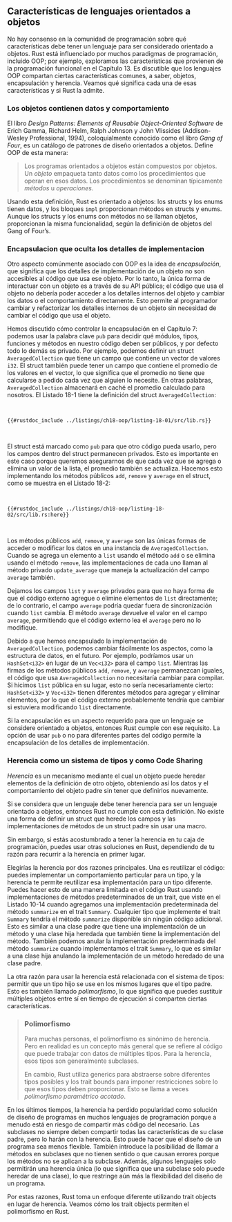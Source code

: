 ## Características de lenguajes orientados a objetos

No hay consenso en la comunidad de programación sobre qué características debe
tener un lenguaje para ser considerado orientado a objetos. Rust está
influenciado por muchos paradigmas de programación, incluido OOP; por ejemplo,
exploramos las características que provienen de la programación funcional en el
Capítulo 13. Es discutible que los lenguajes OOP compartan ciertas
características comunes, a saber, objetos, encapsulación y herencia. Veamos qué
significa cada una de esas características y si Rust la admite.

### Los objetos contienen datos y comportamiento

El libro _Design Patterns: Elements of Reusable Object-Oriented Software_ de
Erich Gamma, Richard Helm, Ralph Johnson y John Vlissides (Addison-Wesley
Professional, 1994), coloquialmente conocido como el libro _Gang of Four_, es un
catálogo de patrones de diseño orientados a objetos. Define OOP de esta manera:

> Los programas orientados a objetos están compuestos por objetos. Un _objeto_
> empaqueta tanto datos como los procedimientos que operan en esos datos. Los
> procedimientos se denominan típicamente _métodos_ u _operaciones_.

Usando esta definición, Rust es orientado a objetos: los structs y los
enums tienen datos, y los bloques `impl` proporcionan métodos en structs y
enums. Aunque los structs y los enums con métodos no se llaman objetos,
proporcionan la misma funcionalidad, según la definición de objetos del
Gang of Four’s.

### Encapsulacion que oculta los detalles de implementacion

Otro aspecto comúnmente asociado con OOP es la idea de _encapsulación_, que
significa que los detalles de implementación de un objeto no son accesibles al
código que usa ese objeto. Por lo tanto, la única forma de interactuar con un
objeto es a través de su API pública; el código que usa el objeto no debería
poder acceder a los detalles internos del objeto y cambiar los datos o el
comportamiento directamente. Esto permite al programador cambiar y refactorizar
los detalles internos de un objeto sin necesidad de cambiar el código que usa
el objeto.

Hemos discutido cómo controlar la encapsulación en el Capítulo 7: podemos usar
la palabra clave `pub` para decidir qué módulos, tipos, funciones y métodos en
nuestro código deben ser públicos, y por defecto todo lo demás es privado. Por
ejemplo, podemos definir un struct `AveragedCollection` que tiene un campo que
contiene un vector de valores `i32`. El struct también puede tener un campo que
contiene el promedio de los valores en el vector, lo que significa que el
promedio no tiene que calcularse a pedido cada vez que alguien lo necesite. En
otras palabras, `AveragedCollection` almacenará en caché el promedio calculado
para nosotros. El Listado 18-1 tiene la definición del struct
`AveragedCollection`:

<Listing number="18-1" file-name="src/lib.rs" caption="Un struct `AveragedCollection` que mantiene una lista de enteros y el promedio de los elementos en la colección">

```rust,noplayground
{{#rustdoc_include ../listings/ch18-oop/listing-18-01/src/lib.rs}}
```

</Listing>

El struct está marcado como `pub` para que otro código pueda usarlo, pero los
campos dentro del struct permanecen privados. Esto es importante en este caso
porque queremos asegurarnos de que cada vez que se agrega o elimina un valor de
la lista, el promedio también se actualiza. Hacemos esto implementando los
métodos públicos `add`, `remove` y `average` en el struct, como se muestra en
el Listado 18-2:

<Listing number="18-2" file-name="src/lib.rs" caption="Implementaciones de los métodos públicos `add`, `remove`, y `average` en `AveragedCollection`">

```rust,noplayground
{{#rustdoc_include ../listings/ch18-oop/listing-18-02/src/lib.rs:here}}
```

</Listing>

Los métodos públicos `add`, `remove`, y `average` son las únicas formas de
acceder o modificar los datos en una instancia de `AveragedCollection`. Cuando
se agrega un elemento a `list` usando el método `add` o se elimina usando el
método `remove`, las implementaciones de cada uno llaman al método privado
`update_average` que maneja la actualización del campo `average` también.

Dejamos los campos `list` y `average` privados para que no haya forma de que el
código externo agregue o elimine elementos de `list` directamente; de lo
contrario, el campo `average` podría quedar fuera de sincronización cuando
`list` cambia. El método `average` devuelve el valor en el campo `average`,
permitiendo que el código externo lea el `average` pero no lo modifique.

Debido a que hemos encapsulado la implementación de `AveragedCollection`, podemos
cambiar fácilmente los aspectos, como la estructura de datos, en el futuro. Por
ejemplo, podríamos usar un `HashSet<i32>` en lugar de un `Vec<i32>` para el
campo `list`. Mientras las firmas de los métodos públicos `add`, `remove`, y
`average` permanezcan iguales, el código que usa `AveragedCollection` no
necesitaría cambiar para compilar. Si hicimos `list` pública en su lugar, esto 
no sería necesariamente cierto: `HashSet<i32>` y `Vec<i32>` tienen diferentes 
métodos para agregar y eliminar elementos, por lo que el código externo 
probablemente tendría que cambiar si estuviera modificando `list` directamente.

Si la encapsulación es un aspecto requerido para que un lenguaje se considere
orientado a objetos, entonces Rust cumple con ese requisito. La opción de usar
`pub` o no para diferentes partes del código permite la encapsulación de los
detalles de implementación.

### Herencia como un sistema de tipos y como Code Sharing

_Herencia_ es un mecanismo mediante el cual un objeto puede heredar elementos de
la definición de otro objeto, obteniendo así los datos y el comportamiento del
objeto padre sin tener que definirlos nuevamente.

Si se considera que un lenguaje debe tener herencia para ser un lenguaje
orientado a objetos, entonces Rust no cumple con esta definición. No existe
una forma de definir un struct que herede los campos y las implementaciones de
métodos de un struct padre sin usar una macro.

Sin embargo, si estás acostumbrado a tener la herencia en tu caja de
programación, puedes usar otras soluciones en Rust, dependiendo de tu razón
para recurrir a la herencia en primer lugar.

Elegirías la herencia por dos razones principales. Una es reutilizar el código:
puedes implementar un comportamiento particular para un tipo, y la herencia te
permite reutilizar esa implementación para un tipo diferente. Puedes hacer esto
de una manera limitada en el código Rust usando implementaciones de métodos
predeterminados de un trait, que viste en el Listado 10-14 cuando agregamos una
implementación predeterminada del método `summarize` en el trait `Summary`.
Cualquier tipo que implemente el trait `Summary` tendría el método `summarize`
disponible sin ningún código adicional. Esto es similar a una clase padre que
tiene una implementación de un método y una clase hija heredada que también
tiene la implementación del método. También podemos anular la implementación
predeterminada del método `summarize` cuando implementamos el trait `Summary`,
lo que es similar a una clase hija anulando la implementación de un método
heredado de una clase padre.

La otra razón para usar la herencia está relacionada con el sistema de tipos:
permitir que un tipo hijo se use en los mismos lugares que el tipo padre. Esto
es también llamado _polimorfismo_, lo que significa que puedes sustituir
múltiples objetos entre sí en tiempo de ejecución si comparten ciertas
características.

> ### Polimorfismo
>
> Para muchas personas, el polimorfismo es sinónimo de herencia. Pero en
> realidad es un concepto más general que se refiere al código que puede
> trabajar con datos de múltiples tipos. Para la herencia, esos tipos son
> generalmente subclases.
>
> En cambio, Rust utiliza generics para abstraerse sobre diferentes tipos
> posibles y los trait bounds para imponer restricciones sobre lo que
> esos tipos deben proporcionar. Esto se llama a veces _polimorfismo paramétrico
> acotado_.

En los últimos tiempos, la herencia ha perdido popularidad como solución de
diseño de programas en muchos lenguajes de programación porque a menudo está en
riesgo de compartir más código del necesario. Las subclases no siempre deben
compartir todas las características de su clase padre, pero lo harán con la
herencia. Esto puede hacer que el diseño de un programa sea menos flexible.
También introduce la posibilidad de llamar a métodos en subclases que no tienen
sentido o que causan errores porque los métodos no se aplican a la subclase.
Además, algunos lenguajes solo permitirán una herencia única (lo que significa
que una subclase solo puede heredar de una clase), lo que restringe aún más la
flexibilidad del diseño de un programa.

Por estas razones, Rust toma un enfoque diferente utilizando trait objects en
lugar de herencia. Veamos cómo los trait objects permiten el polimorfismo en
Rust.
